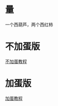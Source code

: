 ﻿# 量

一个西葫芦，两个西红柿

# 不加蛋版

[不加蛋教程](https://www.bilibili.com/video/BV1q4411j78P/?spm_id_from=333.337.search-card.all.click&vd_source=386bdb94ff2a430f8d22a6de9755030c)

# 加蛋版

[加蛋教程](https://www.bilibili.com/video/BV1YV411y7wU/?vd_source=386bdb94ff2a430f8d22a6de9755030c)